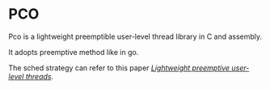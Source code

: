 # PCO
Pco is a lightweight preemptible user-level thread library in C and assembly.

It adopts preemptive method like in go.

The sched strategy can refer to this paper [*Lightweight preemptive user-level threads*](https://dl.acm.org/doi/10.1145/3437801.3441610).

